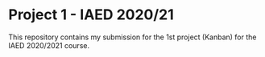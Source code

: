 # Project 1 - IAED 2020/21

This repository contains my submission for the 1st project (Kanban) for the
IAED 2020/2021 course.
